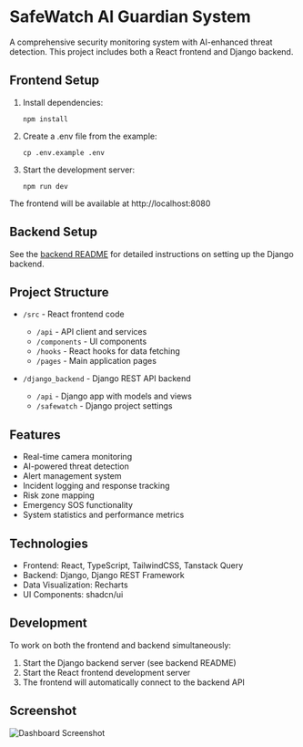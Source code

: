
# SafeWatch AI Guardian System

A comprehensive security monitoring system with AI-enhanced threat detection. This project includes both a React frontend and Django backend.

## Frontend Setup

1. Install dependencies:
   ```
   npm install
   ```

2. Create a .env file from the example:
   ```
   cp .env.example .env
   ```

3. Start the development server:
   ```
   npm run dev
   ```

The frontend will be available at http://localhost:8080

## Backend Setup

See the [backend README](django_backend/README.md) for detailed instructions on setting up the Django backend.

## Project Structure

- `/src` - React frontend code
  - `/api` - API client and services
  - `/components` - UI components
  - `/hooks` - React hooks for data fetching
  - `/pages` - Main application pages
  
- `/django_backend` - Django REST API backend
  - `/api` - Django app with models and views
  - `/safewatch` - Django project settings

## Features

- Real-time camera monitoring
- AI-powered threat detection
- Alert management system
- Incident logging and response tracking
- Risk zone mapping
- Emergency SOS functionality
- System statistics and performance metrics

## Technologies

- Frontend: React, TypeScript, TailwindCSS, Tanstack Query
- Backend: Django, Django REST Framework
- Data Visualization: Recharts
- UI Components: shadcn/ui

## Development

To work on both the frontend and backend simultaneously:

1. Start the Django backend server (see backend README)
2. Start the React frontend development server
3. The frontend will automatically connect to the backend API

## Screenshot

![Dashboard Screenshot](https://example.com/screenshot.png)
